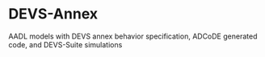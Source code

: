 # DEVS-Annex
AADL models with DEVS annex behavior specification, ADCoDE generated code, and DEVS-Suite simulations
